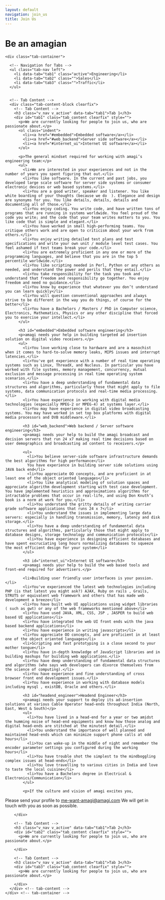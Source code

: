 ```yaml
---
layout: default
navigation: join_us
title: Join Us
---
```


<div class="main-content"> 
  <div class="clearfix">
    <h1>Be an amagian</h1>

    <div class="tab-container">

      <!-- Navigation for Tabs -->
      <ul class="tab-nav left">
        <li data-tab="tab1" class="active">Engineering</li>
        <li data-tab="tab2" class="">Sales</li>
        <li data-tab="tab3" class="">Traffic</li>
      </ul>


      <!-- Tab Content -->
      <div class="tab-content-block clearfix">
        <!-- Tab Content -->
        <h3 class="v_nav v_active" data-tab="tab1">Tab 1</h3>
        <div id="tab1" class="tab_content clearfix" style="">
          <p>We are currently looking for people to join us, who are passionate about.</p>
          <ol class="indent">
            <li><a href="#embedded">Embedded software</a></li>
            <li><a href="#web_backend">Server side software</a></li>
            <li><a href="#internet_ui">Internet UI software</a></li>
          </ol>

          <p>The general mindset required for working with amagi’s engineering team:</p>
          <ul>
            <li>We are interested in your experiences and not in the number of years you spent figuring that out.</li>
            <li>You like software. In the current and past jobs, you developed large scale software for server side systems or consumer electronic devices or web based systems.</li>
            <li>You are a good writer, speaker and listener. You like white boarding of your thoughts (because we do  ). Elegance and design are synonyms for you. You like details, details, details and documenting all of those.</li>
            <li>You enjoy coding. You write code, and have written tons of programs that are running in systems worldwide. You feel proud of the code you write; and the code that your team writes matters to you. You like code that is simple and elegant.</li>
            <li>You have worked in small high-performing teams. You critique others work and are open to criticism about your work from others.</li>
            <li>You enjoy writing detailed test plans and test specifications and write your own unit / module level test cases. You feel ashamed if test teams break your code.</li>
            <li>You are extremely proficient in any one or more of the programming languages, and believe that you are in the top 5 percentile worldwide.</li>
            <li>You like scripting needed in Perl, Python or any others as needed, and understand the power and perils that they entail.</li>
            <li>You take responsibility for the task you took and understand that freedom and responsibility go together. You enjoy freedom and need no guidance.</li>
            <li>You know by experience that whatever you don’t understand you can learn quickly</li>
            <li>You will question conventional approaches and always strive to be different in the way you do things, of course for the better</li>
            <li>You have a Bachelors / Masters / PhD in Computer science, Electronics, Mathematics, Physics or any other discipline that forced you to exercise your intellect.</li>
          </ul>

          <h3 id="embedded">Embedded software engineering</h3>
          <p>amagi needs your help in building targeted ad insertion solution on digital video receivers.</p>
          <ul>
            <li>You love working close to hardware and are a masochist when it comes to hard-to-solve memory leaks, MIPS issues and interrupt latencies.</li>
            <li>You've got experience with a number of real time operating systems such as Linux, ThreadX, and Nucleus. In particular you have worked with file systems, memory management, concurrency, mutual exclusion and message processing in real time operating system scenarios.</li>
            <li>You have a deep understanding of fundamental data structures and algorithms, particularly those that might apply to file systems, data communication protocols and real-time media processing.</li>
            <li>You have experience in working with digital media technologies (especially MPEG-2 or MPEG-4) at systems layer.</li>
            <li>You may have experience in digital video broadcasting systems. You may have worked in set top box platforms with digital media processors and DVB middleware.</li>

            <h3 id="web_backend">Web backend / Server software engineering</h3>
            <p>amagi needs your help to build the amagi broadcast and decision servers that run 24 x7 making real time decisions based on user demographics and broadcasting ad content to receivers.</p>

            <ul>
              <li>You believe server-side software infrastructure demands the best algorithms for high performance</li>
              You have experience in building server side solutions using JAVA back end</li>
              <li>You appreciate OO concepts, and are proficient in at least one of the object oriented languages</li>
              <li>You like analytical modeling of solution spaces and appreciate algorithm development starting with test case development. You have implemented heuristics and approximations algorithms for intractable problems that occur in real-life, and using Don Knuth’s book is a norm at work for you.</li>
              <li>You understand the gritty details of writing carrier grade software applications that runs 24 x 7</li>
              <li>You understand the issues in implementing large data servers: especially in handling transmission, memory, latency and disk storage.</li>
              <li>You have a deep understanding of fundamental data structures and algorithms, particularly those that might apply to database designs, storage technology and communication protocols</li>
              <li>You have experience in designing efficient databases and have spent excruciating long hours normalizing databases to squeeze the most efficient design for your system</li>
            </ul>

            <h3 id="internet_ui">Internet UI software</h3>
            <p>amagi needs your help to build the web based tools and front-end required for advertisers.</p>

            <li>Building user friendly user interfaces is your passion.</li>
            <li>You've experienced the latest web technologies including PHP (is that latest you might ask?) AJAX, Ruby on rails , Grails, STRUTS or equivalent web framework and others that has made web development a breeze</li>
            <li>You have built web UI applications using widget libraries ( such as gwt) or any of the web frameworks mentioned above</li>
            <li>You have used JAVA, XML, CSS, JSP , JASPER to build web based UI applications</li>
            <li>You have integrated the web UI front ends with the java based backend applications</li>
            <li>You have experience in writing javascripts</li>
            <li>You appreciate OO concepts, and are proficient in at least one of the object oriented languages</li>
            <li>Scripting and fast prototyping is a close second to your mother tongue</li>
            <li>You have in-depth knowledge of JavaScript libraries and in building mashups for building web applications.</li>
            <li>You have deep understanding of fundamental data structures and algorithms (who says web developers can divorce themselves from the science of computing).</li>
            <li>You have experience and fine understanding of cross browser front end development issues.</li>
            <li>You have experience in working with database models including mysql , existDB, Oracle and others.</li>

            <h3 id="headend_engineer">Headend Engineer</h3>
            <p>amagi needs your support to deploy its ad-insertion solutions at various Cable Operator head-ends throughout India (North, East, West & South)</p>
            <ul>
              <li>You have lived in a head-end for a year or two amidst the humming noise of head-end equipments and know how those analog and digital head-ends are stitched at the minutest detail.</li>
              <li>You understand the importance of well planned and maintained head-ends which can minimize support phone calls at odd hours</li>
              <li>You can wake-up in the middle of night and remember the encoder parameter settings you configured during the working hours</li>
              <li>You have trouble shot the simplest to the mindboggling complex issues at head-ends</li>
              <li>You love travelling to various cities in India and love to taste the local cuisine</li>
              <li>You have a Bachelors degree in Electrical & Electronics/Communication</li>
            </ul>

            <p>If the culture and vision of amagi excites you,
Please send your profile to me-want-amagi@amagi.com
We will get in touch with you as soon as possible.

        </div>

        <!-- Tab Content -->
        <h3 class="v_nav v_active" data-tab="tab1">Tab 2</h3>
        <div id="tab2" class="tab_content clearfix" style="">
          <p>We are currently looking for people to join us, who are passionate about.</p>

        </div>

        <!-- Tab Content -->
        <h3 class="v_nav v_active" data-tab="tab1">Tab 3</h3>
        <div id="tab3" class="tab_content clearfix" style="">
          <p>We are currently looking for people to join us, who are passionate about.</p>

        </div>
      </div> <!-- tab-content -->
    </div> <!-- tab-container -->

  </div>
</div>
